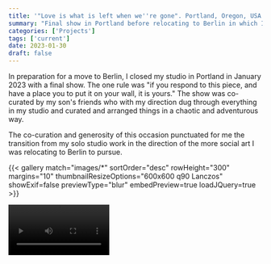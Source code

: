 ```yaml
---
title: '"Love is what is left when we''re gone". Portland, Oregon, USA'
summary: "Final show in Portland before relocating to Berlin in which I gave away all my art."
categories: ['Projects']
tags: ['current']
date: 2023-01-30
draft: false
---
```


In preparation for a move to Berlin, I closed my studio in Portland in January 2023 with a final show.  The one rule was "if you respond to this piece, and have a place you to put it on your wall, it is yours." The show was co-curated by my son's friends who with my direction dug through everything in my studio and curated and arranged things in a chaotic and adventurous way.

The co-curation and generosity of this occasion punctuated for me the transition from my solo studio work in the direction of the more social art I was relocating to Berlin to pursue.

{{< gallery match="images/*" sortOrder="desc" rowHeight="300" margins="10" thumbnailResizeOptions="600x600 q90 Lanczos" showExif=false previewType="blur" embedPreview=true loadJQuery=true >}}

<video src="videos/IMG_1959" width="200" />
{{< video src="videos/IMG_1961" width="200" >}}
{{< video src="videos/IMG_1962" width="200" >}}
{{< video src="videos/IMG_1960" width="200" >}}

